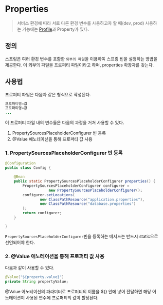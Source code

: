 # Properties

> 서비스 환경에 따라 서로 다른 환경 변수를 사용하고자 할 때(dev, prod) 사용하는 기능에는 [Profile](Profile.md)과 Property가 있다.

## 정의

스프링은 여러 환경 변수를 포함한 `외부의 파일`을 이용하여 스프링 빈을 설정하는 방법을 제공한다. 이 외부의 파일을 프로퍼티 파일이라고 하며, properties 확장자를 갖는다.

## 사용법

프로퍼티 파일은 다음과 같은 형식으로 작성된다.

```java
프로퍼티명=값
프로퍼티명=값
...
```

이 프로퍼티 파일 내의 변수들은 다음의 과정을 거쳐 사용할 수 있다.

1. PropertySourcesPlaceholderConfigurer 빈 등록
2. @Value 애노테이션을 통해 프로퍼티 값 사용

### 1. PropertySourcesPlaceholderConfigurer 빈 등록

```java
@Configuration
public class Config {

    @Bean
    public static PropertySourcesPlaceholderConfigurer properties() {
        PropertySourcesPlaceholderConfigurer configurer =
					new PropertySourcesPlaceholderConfigurer();
        configurer.setLocations(
                new ClassPathResource("application.properties"),
                new ClassPathResource("database.properties")
        );
        return configurer;
    }

}
```

`PropertySourcesPlaceholderConfigurer`빈을 등록하는 메서드는 반드시 static으로 선언되어야 한다.

### 2. @Value 애노테이션을 통해 프로퍼티 값 사용

다음과 같이 사용할 수 있다.

```java
@Value("${property.value}")
private String propertyValue;
```

@Value 어노테이션의 파라미터로 프로퍼티의 이름을 ${} 안에 넣어 전달하면 해당 어노테이션이 사용된 변수에 프로퍼티의 값이 할당된다.
